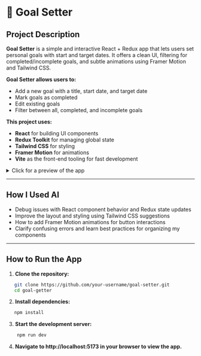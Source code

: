 # 🎯 Goal Setter

## Project Description

**Goal Setter** is a simple and interactive React + Redux app that lets users set personal goals with start and target dates. It offers a clean UI, filtering for completed/incomplete goals, and subtle animations using Framer Motion and Tailwind CSS.

**Goal Setter allows users to:**
- Add a new goal with a title, start date, and target date
- Mark goals as completed
- Edit existing goals
- Filter between all, completed, and incomplete goals

**This project uses:**
- **React** for building UI components
- **Redux Toolkit** for managing global state
- **Tailwind CSS** for styling
- **Framer Motion** for animations
- **Vite** as the front-end tooling for fast development

<details>
  <summary>Click for a preview of the app</summary>

  ![Goal Setter Screenshot](./src/assets/goal_setter.png)  
  ![Goal Example](./src/assets/goal_example.png)

</details>

---

## How I Used AI
- Debug issues with React component behavior and Redux state updates
- Improve the layout and styling using Tailwind CSS suggestions
- How to add Framer Motion animations for button interactions
- Clarify confusing errors and learn best practices for organizing my components

---

## How to Run the App

1. **Clone the repository:**

```sh
   git clone https://github.com/your-username/goal-setter.git
   cd goal-getter
```

2. **Install dependencies:**

```sh
   npm install
```

3. **Start the development server:**

```sh
    npm run dev
```

4. **Navigate to http://localhost:5173 in your browser to view the app.**



